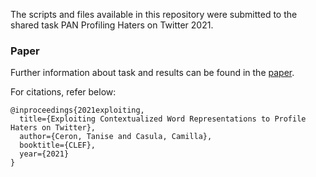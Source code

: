 The scripts and files available in this repository were submitted to the shared task PAN Profiling Haters on Twitter 2021. 

### Paper
Further information about task and results can be found in the [paper](http://ceur-ws.org/Vol-2936/paper-160.pdf). 

For citations, refer below: 

```
@inproceedings{2021exploiting,
  title={Exploiting Contextualized Word Representations to Profile Haters on Twitter},
  author={Ceron, Tanise and Casula, Camilla},
  booktitle={CLEF},
  year={2021}
}
```
